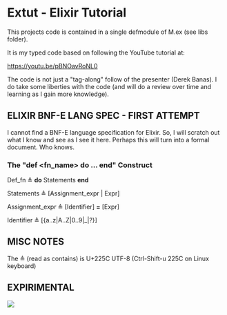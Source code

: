 # Extut - Elixir Tutorial

This projects code is contained in a single defmodule of M.ex (see libs folder).

It is my typed code based on following the YouTube tutorial at:

https://youtu.be/pBNOavRoNL0

The code is not just a "tag-along" follow of the presenter (Derek Banas). I do take some liberties with the code (and will do a review over time and learning as I gain more knowledge).

## ELIXIR BNF-E LANG SPEC - FIRST ATTEMPT
I cannot find a BNF-E language specification for Elixir. So, I will scratch out what I know and see as I see it here. Perhaps this will turn into a formal document. Who knows.

### The "def <fn_name> do ... end" Construct

Def_fn ≜ **do** Statements **end**

Statements ≜ [Assignment_expr | Expr]

Assignment_expr ≜ [Identifier] **=** [Expr]

Identifier ≜ [{a..z|A..Z|0..9|_|?}]

## MISC NOTES

The ≜ (read as contains) is U+225C UTF-8 (Ctrl-Shift-u 225C on Linux keyboard)

## EXPIRIMENTAL

![](https://img.shields.io/static/v1?label=&message=Def_fn&color=green)

